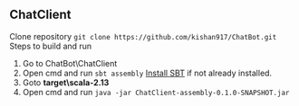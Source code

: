 ## ChatClient
Clone repository ```git clone https://github.com/kishan917/ChatBot.git```
Steps to build and run
1. Go to ChatBot\ChatClient
2. Open cmd and run ```sbt assembly```
    [Install SBT](https://www.scala-sbt.org/1.x/docs/Installing-sbt-on-Windows.html) if not already installed.
3. Goto **target\scala-2.13**
4. Open cmd and run ```java -jar ChatClient-assembly-0.1.0-SNAPSHOT.jar```
